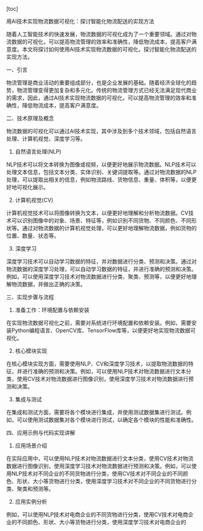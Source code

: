 
[toc]                    
                
                
用AI技术实现物流数据可视化：探讨智能化物流配送的实现方法

随着人工智能技术的快速发展，物流数据的可视化成为了一个重要领域。通过对物流数据的可视化，可以提高物流管理的效率和准确性，降低物流成本，提高客户满意度。本文将探讨如何使用AI技术实现物流数据的可视化，探讨智能化物流配送的实现方法。

一、引言

物流管理是商业活动的重要组成部分，也是企业发展的基础。随着经济全球化的趋势，物流管理变得更加复杂和多元化。传统的物流管理方式已经无法满足现代商业的需求，因此，通过AI技术实现物流数据的可视化，可以提高物流管理的效率和准确性，降低物流成本，提高客户满意度。

二、技术原理及概念

物流数据的可视化可以通过AI技术实现，其中涉及到多个技术领域，包括自然语言处理、计算机视觉、深度学习等。

1. 自然语言处理(NLP)

NLP技术可以将文本转换为图像或视频，以便更好地展示物流数据。NLP技术可以处理文本信息，包括文本分类、实体识别、关键词提取等。通过对物流数据的NLP处理，可以提取出相关的信息，例如物流路线、货物信息、重量、体积等，以便更好地可视化展示。

2. 计算机视觉(CV)

计算机视觉技术可以将图像转换为文本，以便更好地理解和分析物流数据。CV技术可以识别图像中的对象、场景、特征等，例如识别不同货物、不同颜色、不同形状等。通过对物流数据的计算机视觉处理，可以更好地理解物流数据，例如货物的位置、数量、状态等。

3. 深度学习

深度学习技术可以自动学习数据的特征，并对数据进行分类、预测和决策。通过对物流数据的深度学习处理，可以自动学习数据的特征，并进行准确的预测和决策。例如，可以使用深度学习技术对物流数据进行分类、聚类、预测等，以便更好地理解物流数据，并做出正确的决策。

三、实现步骤与流程

1. 准备工作：环境配置与依赖安装

在实现物流数据可视化之前，需要对系统进行环境配置和依赖安装。例如，需要安装Python编程语言、OpenCV库、TensorFlow库等，以便更好地实现物流数据可视化。

2. 核心模块实现

在核心模块实现方面，需要使用NLP、CV和深度学习技术，以提取物流数据的特征，并进行准确的预测和决策。例如，可以使用NLP技术对物流数据进行文本分类，使用CV技术对物流数据进行图像识别，使用深度学习技术对物流数据进行预测和决策。

3. 集成与测试

在集成和测试方面，需要将各个模块进行集成，并使用测试数据集进行测试。例如，可以使用测试数据集对各个模块进行测试，以确定各个模块的性能和准确性。

四、应用示例与代码实现讲解

1. 应用场景介绍

在实际应用中，可以使用NLP技术对物流数据进行文本分类，使用CV技术对物流数据进行图像识别，使用深度学习技术对物流数据进行预测和决策。例如，可以使用NLP技术对不同企业的不同货物进行分类，使用CV技术对不同企业的不同颜色、形状、大小等货物进行分类，使用深度学习技术对不同企业的不同货物进行分类、聚类和预测等。

2. 应用实例分析

例如，可以使用NLP技术对电商企业的不同货物进行分类，使用CV技术对电商企业的不同颜色、形状、大小等货物进行分类，使用深度学习技术对电商企业的

